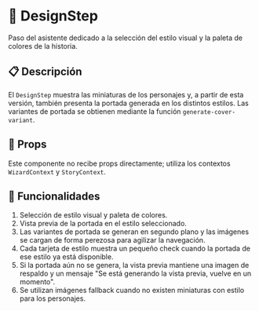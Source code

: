 # 📱 DesignStep

Paso del asistente dedicado a la selección del estilo visual y la paleta de colores de la historia.

## 📋 Descripción

El `DesignStep` muestra las miniaturas de los personajes y, a partir de esta versión,
también presenta la portada generada en los distintos estilos. Las variantes de portada
se obtienen mediante la función `generate-cover-variant`.

## 🔧 Props

Este componente no recibe props directamente; utiliza los contextos `WizardContext` y `StoryContext`.

## 🔄 Funcionalidades

1. Selección de estilo visual y paleta de colores.
2. Vista previa de la portada en el estilo seleccionado.
3. Las variantes de portada se generan en segundo plano y las imágenes se cargan de forma perezosa para agilizar la navegación.
4. Cada tarjeta de estilo muestra un pequeño check cuando la portada de ese estilo ya está disponible.
5. Si la portada aún no se genera, la vista previa mantiene una imagen de respaldo y un mensaje "Se está generando la vista previa, vuelve en un momento".
6. Se utilizan imágenes fallback cuando no existen miniaturas con estilo para los personajes.
